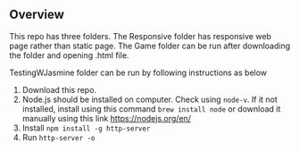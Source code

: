 ## Overview
This repo has three folders. The Responsive folder has responsive web page rather than static page. The Game folder can be run after downloading the folder and opening .html file.

TestingWJasmine folder can be run by following instructions as below </br>
1. Download this repo.
2. Node.js should be installed on computer. Check using ```node-v```. If it
not installed, install using this command ```brew install node``` or download it manually using this link https://nodejs.org/en/
3. Install ```npm install -g http-server```
4. Run ```http-server -o```
